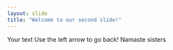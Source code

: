 ```yaml
---
layout: slide
title: "Welcome to our second slide!"
---
```

Your text
Use the left arrow to go back! Namaste sisters
